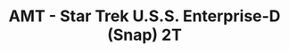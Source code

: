 ---
layout: product
title: "AMT - Star Trek U.S.S. Enterprise-D (Snap) 2T"
price: "TBA" 
desc: "N/A"
img_path: "/assets/img/AMT1126M.webp"
brand: "N/A"
available: false
special_offer: false
new: false
soon: false
cat: "010000"
subcat: "013800"
subsubcat: "0N/A"
sifra: "AMT1126M"
popular: false
spec: false
---